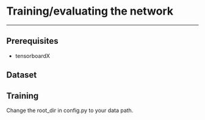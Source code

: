 # Training/evaluating the network
---
## Prerequisites

- tensorboardX

## Dataset


## Training

Change the root_dir in config.py to your data path.

